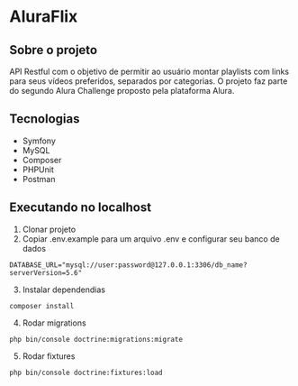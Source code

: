 # AluraFlix

## Sobre o projeto
API Restful com o objetivo de permitir ao usuário montar playlists com links para seus vídeos preferidos, separados por categorias.
O projeto faz parte do segundo Alura Challenge proposto pela plataforma Alura.

## Tecnologias
- Symfony
- MySQL
- Composer
- PHPUnit
- Postman 
## Executando no localhost
1. Clonar projeto
2. Copiar .env.example para um arquivo .env e configurar seu banco de dados
```
DATABASE_URL="mysql://user:password@127.0.0.1:3306/db_name?serverVersion=5.6"
```

3. Instalar dependendias 
``` 
composer install 
``` 

4. Rodar migrations
```  
php bin/console doctrine:migrations:migrate 
```

5. Rodar fixtures
```
php bin/console doctrine:fixtures:load
```